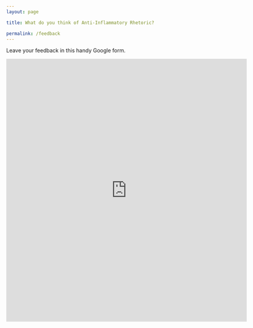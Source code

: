 ```yaml
---
layout: page

title: What do you think of Anti-Inflammatory Rhetoric?

permalink: /feedback
---
```


Leave your feedback in this handy Google form.

<iframe src="https://docs.google.com/forms/d/e/1FAIpQLSc7DvnTVHMv2WQKt89VN42bHnWLVuJupIWFEf7CyZf3iMsUcQ/viewform?embedded=true" width="640" height="700" frameborder="0" marginheight="0" marginwidth="0">Loading…</iframe>